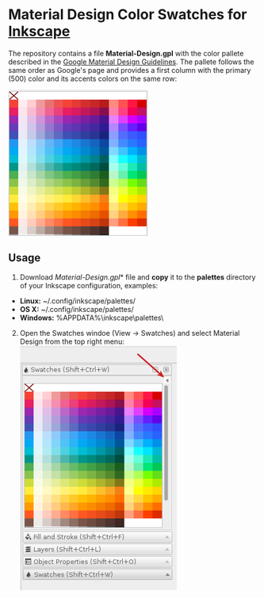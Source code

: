 # Material Design Color Swatches for [Inkscape](https://inkscape.org)

The repository contains a file **Material-Design.gpl** with the color pallete described in the [Google Material Design Guidelines](https://www.google.com/design/spec/style/color.html#color-color-palette). The pallete follows the same order as Google's page and provides a first column with the primary (500) color and its accents colors on the same row:

![Inkscape Swatches Window](inkscape-swatches.png)

## Usage

1. Download *Material-Design.gpl** file and **copy** it to the **palettes** directory of your Inkscape configuration, examples:  
  * **Linux:** ~/.config/inkscape/palettes/  
  * **OS X:** ~/.config/inkscape/palettes/  
  * **Windows:** %APPDATA%\inkscape\palettes\  
  
2. Open the Swatches windoe (View -> Swatches) and select Material Design from the top right menu:
  ![Inkscape Swatches Window](inkscape-swatches-selection.png)

